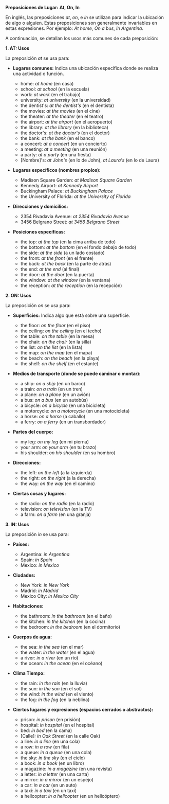 

**Preposiciones de Lugar: At, On, In**

En inglés, las preposiciones *at*, *on*, e *in* se utilizan para indicar la ubicación de algo o alguien. Estas preposiciones son generalmente invariables en estas expresiones. Por ejemplo: *At home*, *On a bus*, *In Argentina*.

A continuación, se detallan los usos más comunes de cada preposición:

**1. AT: Usos**

La preposición *at* se usa para:

*   **Lugares comunes:** Indica una ubicación específica donde se realiza una actividad o función.
    *   home: *at home* (en casa)
    *   school: *at school* (en la escuela)
    *   work: *at work* (en el trabajo)
    *   university: *at university* (en la universidad)
    *   the dentist's: *at the dentist's* (en el dentista)
    *   the movies: *at the movies* (en el cine)
    *   the theater: *at the theater* (en el teatro)
    *   the airport: *at the airport* (en el aeropuerto)
    *   the library: *at the library* (en la biblioteca)
    *   the doctor's: *at the doctor's* (en el doctor)
    *   the bank: *at the bank* (en el banco)
    *   a concert: *at a concert* (en un concierto)
    *   a meeting: *at a meeting* (en una reunión)
    *   a party: *at a party* (en una fiesta)
    *   [Nombre]'s: *at John's* (en lo de John), *at Laura's* (en lo de Laura)

*   **Lugares específicos (nombres propios):**
    *   Madison Square Garden: *at Madison Square Garden*
    *   Kennedy Airport: *at Kennedy Airport*
    *   Buckingham Palace: *at Buckingham Palace*
    *   the University of Florida: *at the University of Florida*

*   **Direcciones y domicilios:**
    *   2354 Rivadavia Avenue: *at 2354 Rivadavia Avenue*
    *   3456 Belgrano Street: *at 3456 Belgrano Street*

*   **Posiciones específicas:**
    *   the top: *at the top* (en la cima arriba de todo)
    *   the bottom: *at the bottom* (en el fondo debajo de todo)
    *   the side: *at the side* (a un lado costado)
    *   the front: *at the front* (en el frente)
    *   the back: *at the back* (en la parte de atrás)
    *   the end: *at the end* (al final)
    *   the door: *at the door* (en la puerta)
    *   the window: *at the window* (en la ventana)
    *   the reception: *at the reception* (en la recepción)

**2. ON: Usos**

La preposición *on* se usa para:

*   **Superficies:** Indica algo que está sobre una superficie.
    *   the floor: *on the floor* (en el piso)
    *   the ceiling: *on the ceiling* (en el techo)
    *   the table: *on the table* (en la mesa)
    *   the chair: *on the chair* (en la silla)
    *   the list: *on the list* (en la lista)
    *   the map: *on the map* (en el mapa)
    *   the beach: *on the beach* (en la playa)
    *   the shelf: *on the shelf* (en el estante)

*   **Medios de transporte (donde se puede caminar o montar):**
    *   a ship: *on a ship* (en un barco)
    *   a train: *on a train* (en un tren)
    *   a plane: *on a plane* (en un avión)
    *   a bus: *on a bus* (en un autobús)
    *   a bicycle: *on a bicycle* (en una bicicleta)
    *   a motorcycle: *on a motorcycle* (en una motocicleta)
    *   a horse: *on a horse* (a caballo)
    *   a ferry: *on a ferry* (en un transbordador)

*   **Partes del cuerpo:**
    *   my leg: *on my leg* (en mi pierna)
    *   your arm: *on your arm* (en tu brazo)
    *   his shoulder: *on his shoulder* (en su hombro)

*   **Direcciones:**
    *   the left: *on the left* (a la izquierda)
    *   the right: *on the right* (a la derecha)
    *   the way: *on the way* (en el camino)

*   **Ciertas cosas y lugares:**
    *   the radio: *on the radio* (en la radio)
    *   television: *on television* (en la TV)
    *   a farm: *on a farm* (en una granja)

**3. IN: Usos**

La preposición *in* se usa para:

*   **Países:**
    *   Argentina: *in Argentina*
    *   Spain: *in Spain*
    *   Mexico: *in Mexico*

*   **Ciudades:**
    *   New York: *in New York*
    *   Madrid: *in Madrid*
    *   Mexico City: *in Mexico City*

*   **Habitaciones:**
    *   the bathroom: *in the bathroom* (en el baño)
    *   the kitchen: *in the kitchen* (en la cocina)
    *   the bedroom: *in the bedroom* (en el dormitorio)

*   **Cuerpos de agua:**
    *   the sea: *in the sea* (en el mar)
    *   the water: *in the water* (en el agua)
    *   a river: *in a river* (en un río)
    *   the ocean: *in the ocean* (en el océano)

*   **Clima Tiempo:**
    *   the rain: *in the rain* (en la lluvia)
    *   the sun: *in the sun* (en el sol)
    *   the wind: *in the wind* (en el viento)
    *   the fog: *in the fog* (en la neblina)

*   **Ciertos lugares y expresiones (espacios cerrados o abstractos):**
    *   prison: *in prison* (en prisión)
    *   hospital: *in hospital* (en el hospital)
    *   bed: *in bed* (en la cama)
    *   [Calle]: *in Oak Street* (en la calle Oak)
    *   a line: *in a line* (en una cola)
    *   a row: *in a row* (en fila)
    *   a queue: *in a queue* (en una cola)
    *   the sky: *in the sky* (en el cielo)
    *   a book: *in a book* (en un libro)
    *   a magazine: *in a magazine* (en una revista)
    *   a letter: *in a letter* (en una carta)
    *   a mirror: *in a mirror* (en un espejo)
    *   a car: *in a car* (en un auto)
    *   a taxi: *in a taxi* (en un taxi)
    *   a helicopter: *in a helicopter* (en un helicóptero)
